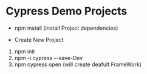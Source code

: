 # Cypress Demo Projects

* npm install (install Project dependencies)

* Create New Project
 1. npm init
 2. npm -i cypress --save-Dev
 3. npm cypress open (will create deafult FrameWork)
